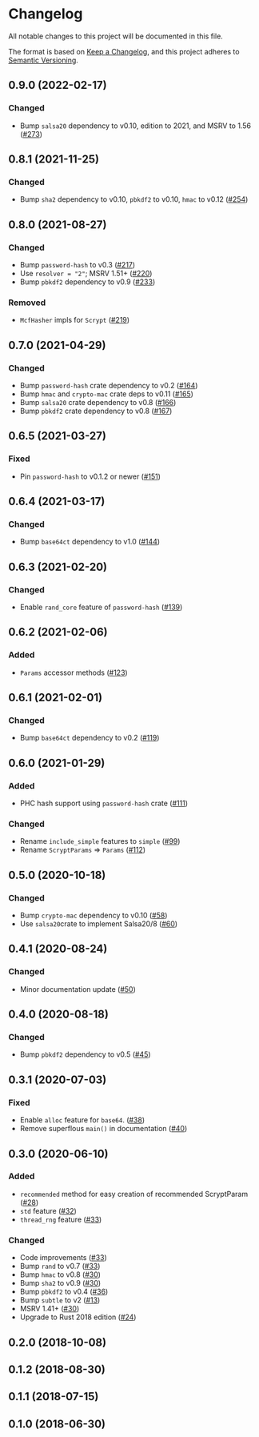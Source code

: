 # Changelog

All notable changes to this project will be documented in this file.

The format is based on [Keep a Changelog](https://keepachangelog.com/en/1.0.0/),
and this project adheres to [Semantic Versioning](https://semver.org/spec/v2.0.0.html).

## 0.9.0 (2022-02-17)
### Changed
- Bump `salsa20` dependency to v0.10, edition to 2021, and MSRV to 1.56 ([#273])

[#273]: https://github.com/RustCrypto/password-hashes/pull/273

## 0.8.1 (2021-11-25)
### Changed
- Bump `sha2` dependency to v0.10, `pbkdf2` to v0.10, `hmac` to v0.12 ([#254])

[#254]: https://github.com/RustCrypto/password-hashes/pull/254

## 0.8.0 (2021-08-27)
### Changed
- Bump `password-hash` to v0.3 ([#217])
- Use `resolver = "2"`; MSRV 1.51+ ([#220])
- Bump `pbkdf2` dependency to v0.9 ([#233])

### Removed
- `McfHasher` impls for `Scrypt` ([#219])

[#217]: https://github.com/RustCrypto/password-hashing/pull/217
[#219]: https://github.com/RustCrypto/password-hashing/pull/219
[#220]: https://github.com/RustCrypto/password-hashing/pull/220
[#233]: https://github.com/RustCrypto/password-hashing/pull/233

## 0.7.0 (2021-04-29)
### Changed
- Bump `password-hash` crate dependency to v0.2 ([#164])
- Bump `hmac` and `crypto-mac` crate deps to v0.11 ([#165])
- Bump `salsa20` crate dependency to v0.8 ([#166])
- Bump `pbkdf2` crate dependency to v0.8 ([#167])

[#164]: https://github.com/RustCrypto/password-hashing/pull/164
[#165]: https://github.com/RustCrypto/password-hashing/pull/165
[#166]: https://github.com/RustCrypto/password-hashing/pull/166
[#167]: https://github.com/RustCrypto/password-hashing/pull/167

## 0.6.5 (2021-03-27)
### Fixed
- Pin `password-hash` to v0.1.2 or newer ([#151])

[#151]: https://github.com/RustCrypto/password-hashing/pull/151

## 0.6.4 (2021-03-17)
### Changed
- Bump `base64ct` dependency to v1.0 ([#144])

[#144]: https://github.com/RustCrypto/password-hashing/pull/144

## 0.6.3 (2021-02-20)
### Changed
- Enable `rand_core` feature of `password-hash` ([#139])

[#139]: https://github.com/RustCrypto/password-hashing/pull/139

## 0.6.2 (2021-02-06)
### Added
- `Params` accessor methods ([#123])

[#123]: https://github.com/RustCrypto/password-hashing/pull/123

## 0.6.1 (2021-02-01)
### Changed
- Bump `base64ct` dependency to v0.2 ([#119])

[#119]: https://github.com/RustCrypto/password-hashing/pull/119

## 0.6.0 (2021-01-29)
### Added
- PHC hash support using `password-hash` crate ([#111])

### Changed
- Rename `include_simple` features to `simple` ([#99])
- Rename `ScryptParams` => `Params` ([#112])

[#99]: https://github.com/RustCrypto/password-hashing/pull/99
[#111]: https://github.com/RustCrypto/password-hashing/pull/111
[#112]: https://github.com/RustCrypto/password-hashing/pull/112

## 0.5.0 (2020-10-18)
### Changed
- Bump `crypto-mac` dependency to v0.10 ([#58])
- Use `salsa20`crate to implement Salsa20/8 ([#60])

[#60]: https://github.com/RustCrypto/password-hashing/pull/60
[#58]: https://github.com/RustCrypto/password-hashing/pull/58

## 0.4.1 (2020-08-24)
### Changed
- Minor documentation update ([#50])

[#50]: https://github.com/RustCrypto/password-hashing/pull/50

## 0.4.0 (2020-08-18)
### Changed
- Bump `pbkdf2` dependency to v0.5 ([#45])

[#45]: https://github.com/RustCrypto/password-hashing/pull/45

## 0.3.1 (2020-07-03)
### Fixed
- Enable `alloc` feature for `base64`. ([#38])
- Remove superflous `main()` in documentation ([#40]) 

[#38]: https://github.com/RustCrypto/password-hashing/pull/38
[#40]: https://github.com/RustCrypto/password-hashing/pull/40

## 0.3.0 (2020-06-10)
### Added
- `recommended` method for easy creation of recommended ScryptParam ([#28])
- `std` feature ([#32])
- `thread_rng` feature ([#33])

### Changed
- Code improvements ([#33])
- Bump `rand` to v0.7 ([#33])
- Bump `hmac` to v0.8 ([#30])
- Bump `sha2` to v0.9 ([#30])
- Bump `pbkdf2` to v0.4 ([#36])
- Bump `subtle` to v2 ([#13])
- MSRV 1.41+ ([#30])
- Upgrade to Rust 2018 edition ([#24])

[#36]: https://github.com/RustCrypto/password-hashing/pull/36
[#33]: https://github.com/RustCrypto/password-hashing/pull/33
[#32]: https://github.com/RustCrypto/password-hashing/pull/32
[#30]: https://github.com/RustCrypto/password-hashing/pull/30
[#28]: https://github.com/RustCrypto/password-hashing/pull/28
[#24]: https://github.com/RustCrypto/password-hashing/pull/24
[#13]: https://github.com/RustCrypto/password-hashing/pull/13

## 0.2.0 (2018-10-08)

## 0.1.2 (2018-08-30)

## 0.1.1 (2018-07-15)

## 0.1.0 (2018-06-30)
